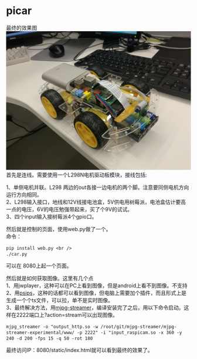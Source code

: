 # picar
最终的效果图 <br />
![alt text](https://github.com/hermithuang/picar/blob/master/pic/IMG_20170804_121539.jpg)
首先是连线。需要使用一个L298N电机驱动板模块，接线包括:<br />

1、单侧电机并联。L298 两边的out各接一边电机的两个脚。注意要同侧电机方向运行方向相同。 <br />
2、L298输入接口，地线和12V线接电池盒，5V供电用树莓派，电池盒估计要高一点的电压，6V的电压勉强带起来，买了个9V的试试。 <br />
3、四个input输入接树莓派4个gpio口。<br />

然后就是控制的页面，使用web.py做了一个。 <br />
命令：<br />
```
pip install web.py <br />
./car.py 
```
可以在 8080上起一个页面。<br />

然后就是如何获取图像。这里有几个点 <br />
1、用jwplayer，这种可以在PC上看到图像，但是android上看不到图像。不支持 <br />
2、用[psips](https://github.com/AndyA/psips)，这种的话都可以看到图像，但电脑上需要加个插件，而且形式上是生成一个个ts文件，可以拉，单不是实时图像。 <br />
3、最终解决方法，用[mjpg-streamer](https://github.com/jacksonliam/mjpg-streamer)，编译安装完了之后，用以下命令启动。这样在2222端口上?action=stream可以出现图像。 <br />

```
mjpg_streamer -o "output_http.so -w /root/git/mjpg-streamer/mjpg-streamer-experimental/www/ -p 2222" -i "input_raspicam.so -x 360 -y 240 -d 200 -fps 15 -q 50 -rot 180
```
最终访问IP：8080/static/index.html就可以看到最终的效果了。 <br />
